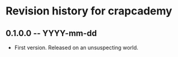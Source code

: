 # Revision history for crapcademy

## 0.1.0.0  -- YYYY-mm-dd

* First version. Released on an unsuspecting world.
